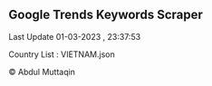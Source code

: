 

## Google Trends Keywords Scraper 
 
Last Update 01-03-2023 , 23:37:53

Country List :
VIETNAM.json



© Abdul Muttaqin 
